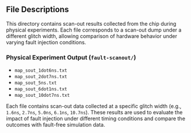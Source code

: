 ## File Descriptions

This directory contains scan-out results collected from the chip during physical experiments. Each file corresponds to a scan-out dump under a different glitch width, allowing comparison of hardware behavior under varying fault injection conditions.

### Physical Experiment Output (`fault-scanout/`)

- `map_sout_1dot6ns.txt`  
- `map_sout_2dot7ns.txt`  
- `map_sout_5ns.txt`  
- `map_sout_6dot1ns.txt`  
- `map_sout_10dot7ns.txt`  

Each file contains scan-out data collected at a specific glitch width (e.g., `1.6ns`, `2.7ns`, `5.0ns`, `6.1ns`, `10.7ns`). These results are used to evaluate the impact of fault injection under different timing conditions and compare the outcomes with fault-free simulation data.

